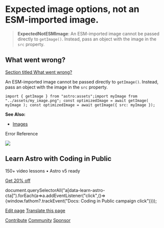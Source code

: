Expected image options, not an ESM-imported image.
==================================================

> **ExpectedNotESMImage**: An ESM-imported image cannot be passed directly to `getImage()`. Instead, pass an object with the image in the `src` property.

What went wrong?
----------------

[Section titled What went wrong?](#what-went-wrong)

An ESM-imported image cannot be passed directly to `getImage()`. Instead, pass an object with the image in the `src` property.

    import { getImage } from "astro:assets";import myImage from "../assets/my_image.png"; const optimizedImage = await getImage( myImage ); const optimizedImage = await getImage({ src: myImage });

**See Also:**

*   [Images](/en/guides/images/)

Error Reference

![](/_astro/CodingInPublic.DpaYu7Qd_5sx41.webp)

Learn Astro with **Coding in Public**
-------------------------------------

150+ video lessons • Astro v5 ready

[Get 20% off](https://learnastro.dev?code=ASTRO_PROMO)

document.querySelectorAll("a\[data-learn-astro-cta\]").forEach(a=>a.addEventListener("click",()=>{window.fathom?.trackEvent("Docs: Coding in Public campaign click")}));

[Edit page](https://github.com/withastro/astro/blob/main/packages/astro/src/core/errors/errors-data.ts) [Translate this page](https://contribute.docs.astro.build/guides/i18n/)

[Contribute](/en/contribute/) [Community](https://astro.build/chat) [Sponsor](https://opencollective.com/astrodotbuild)

